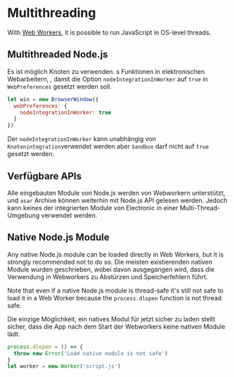 # Multithreading

With [Web Workers][web-workers], it is possible to run JavaScript in OS-level threads.

## Multithreaded Node.js

Es ist möglich Knoten zu verwenden. s Funktionen in elektronischen Webarbeitern, , damit die Option `nodeIntegrationInWorker` auf `true` in `WebPreferences` gesetzt werden soll.

```javascript
let win = new BrowserWindow({
  webPreferences: {
    nodeIntegrationInWorker: true
  }
})
```

Der `nodeIntegrationInWorker` kann unabhängig von `Knotenintegration`verwendet werden aber `Sandbox` darf nicht auf `true` gesetzt werden.

## Verfügbare APIs

Alle eingebauten Module von Node.js werden von Webworkern unterstützt, und `asar` Archive können weiterhin mit Node.js API gelesen werden. Jedoch kann keines der integrierten Module von Electronic in einer Multi-Thread-Umgebung verwendet werden.

## Native Node.js Module

Any native Node.js module can be loaded directly in Web Workers, but it is strongly recommended not to do so. Die meisten existierenden nativen Module wurden geschrieben, wobei davon ausgegangen wird, dass die Verwendung in Webworkers zu Abstürzen und Speicherfehlern führt.

Note that even if a native Node.js module is thread-safe it's still not safe to load it in a Web Worker because the `process.dlopen` function is not thread safe.

Die einzige Möglichkeit, ein natives Modul für jetzt sicher zu laden stellt sicher, dass die App nach dem Start der Webworkers keine nativen Module lädt.

```javascript
process.dlopen = () => {
  throw new Error('Load native module is not safe')
}
let worker = new Worker('script.js')
```

[web-workers]: https://developer.mozilla.org/en/docs/Web/API/Web_Workers_API/Using_web_workers
